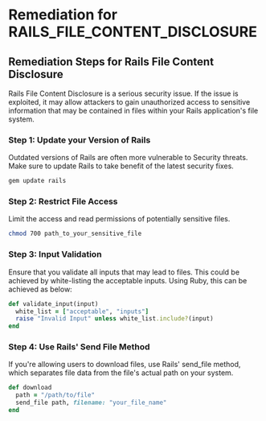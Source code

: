 # Remediation for RAILS_FILE_CONTENT_DISCLOSURE

## Remediation Steps for Rails File Content Disclosure
Rails File Content Disclosure is a serious security issue. If the issue is exploited, it may allow attackers to gain unauthorized access to sensitive information that may be contained in files within your Rails application's file system. 

### Step 1: Update your Version of Rails
Outdated versions of Rails are often more vulnerable to Security threats. Make sure to update Rails to take benefit of the latest security fixes.
```bash
gem update rails
```
### Step 2: Restrict File Access 
Limit the access and read permissions of potentially sensitive files.
```bash
chmod 700 path_to_your_sensitive_file
```
### Step 3: Input Validation
Ensure that you validate all inputs that may lead to files. This could be achieved by white-listing the acceptable inputs.
Using Ruby, this can be achieved as below:
```ruby
def validate_input(input)
  white_list = ["acceptable", "inputs"]
  raise "Invalid Input" unless white_list.include?(input)
end
```

### Step 4: Use Rails' Send File Method
If you're allowing users to download files, use Rails' send_file method, which separates file data from the file's actual path on your system.
```ruby
def download
  path = "/path/to/file"
  send_file path, filename: "your_file_name"
end
```